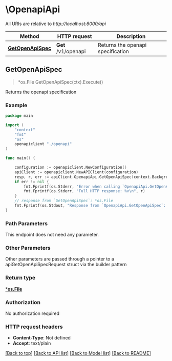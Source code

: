 # \OpenapiApi

All URIs are relative to *http://localhost:8000/api*

Method | HTTP request | Description
------------- | ------------- | -------------
[**GetOpenApiSpec**](OpenapiApi.md#GetOpenApiSpec) | **Get** /v1/openapi | Returns the openapi specification



## GetOpenApiSpec

> *os.File GetOpenApiSpec(ctx).Execute()

Returns the openapi specification

### Example

```go
package main

import (
    "context"
    "fmt"
    "os"
    openapiclient "./openapi"
)

func main() {

    configuration := openapiclient.NewConfiguration()
    apiClient := openapiclient.NewAPIClient(configuration)
    resp, r, err := apiClient.OpenapiApi.GetOpenApiSpec(context.Background()).Execute()
    if err != nil {
        fmt.Fprintf(os.Stderr, "Error when calling `OpenapiApi.GetOpenApiSpec``: %v\n", err)
        fmt.Fprintf(os.Stderr, "Full HTTP response: %v\n", r)
    }
    // response from `GetOpenApiSpec`: *os.File
    fmt.Fprintf(os.Stdout, "Response from `OpenapiApi.GetOpenApiSpec`: %v\n", resp)
}
```

### Path Parameters

This endpoint does not need any parameter.

### Other Parameters

Other parameters are passed through a pointer to a apiGetOpenApiSpecRequest struct via the builder pattern


### Return type

[***os.File**](*os.File.md)

### Authorization

No authorization required

### HTTP request headers

- **Content-Type**: Not defined
- **Accept**: text/plain

[[Back to top]](#) [[Back to API list]](../README.md#documentation-for-api-endpoints)
[[Back to Model list]](../README.md#documentation-for-models)
[[Back to README]](../README.md)

